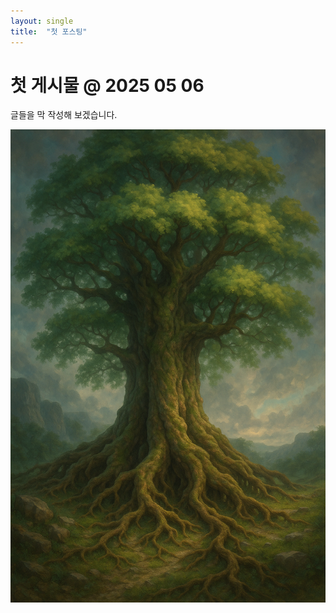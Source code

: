 ```yaml
---
layout: single
title:  "첫 포스팅"
---
```


# 첫 게시물 @ 2025 05 06

글들을 막 작성해 보겠습니다.

![image](image.png)
